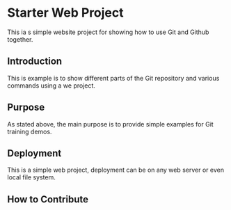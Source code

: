 # Starter Web Project

This ia s simple website project for showing how to use Git and Github together.

## Introduction

This is example is to show different parts of the Git repository and various commands using a we project.

## Purpose

As stated above, the main purpose is to provide simple examples for Git training demos.

## Deployment

This is a simple web project, deployment can be on any web server or even local file system.

## How to Contribute